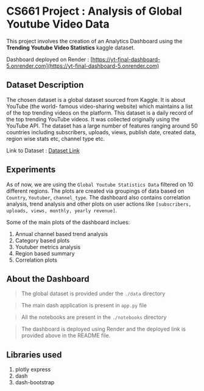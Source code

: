# CS661 Project : Analysis of Global Youtube Video Data

This project involves the creation of an Analytics Dashboard using the __Trending Youtube Video Statistics__ kaggle dataset. 

Dashboard deployed on Render : [https://yt-final-dashboard-5.onrender.com](https://yt-final-dashboard-5.onrender.com)
## Dataset Description

The chosen dataset is a global dataset sourced
from Kaggle. It is about YouTube (the world-
famous video-sharing website) which maintains
a list of the top trending videos on the platform.
This dataset is a daily record of the top trending
YouTube videos. It was collected originally using
the YouTube API. The dataset has a large number of features ranging around 50 countries including subscribers, uploads, views, publish date, created data, region wise stats etc, channel type etc. 

Link to Dataset : [Dataset Link](https://www.kaggle.com/datasets/nelgiriyewithana/global-youtube-statistics-2023/data)

## Experiments

As of now, we are using the `Global Youtube Statistics Data` filtered on 10 different regions. The plots are created via groupings of data based on `Country`, `Youtuber`, `channel_type`. The dashboard also contains correlation analysis, trend analysis and other plots on user actions like `[subscribers, uploads, views, monthly, yearly revenue]`. 

Some of the main plots of the dashboard inclues:

1. Annual channel based trend analysis
2. Category based plots
3. Youtuber metrics analysis
4. Region based summary
5. Correlation plots

## About the Dashboard


> The global dataset is provided under the `./data` directory

> The main dash application is present in `app.py` file

> All the notebooks are present in the `./notebooks` directory

> The dashboard is deployed using Render and the deployed link is provided above in the README file. 


## Libraries used

1. plotly express
2. dash
3. dash-bootstrap


